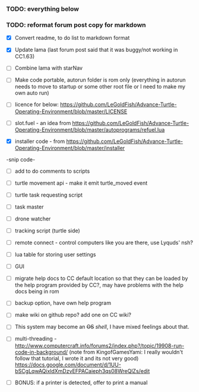 ### TODO: everything below

### TODO: reformat forum post copy for markdown

* [x] Convert readme, to do list to markdown format

* [x] Update lama (last forum post said that it was buggy/not working in CC1.63)
* [ ] Combine lama with starNav

* [ ] Make code portable, autorun folder is rom only (everything in autorun needs to move to startup or some other root file or I need to make my own auto run)


* [ ] licence for below: https://github.com/LeGoldFish/Advance-Turtle-Operating-Environment/blob/master/LICENSE

* [ ] slot.fuel - an idea from https://github.com/LeGoldFish/Advance-Turtle-Operating-Environment/blob/master/autoprograms/refuel.lua
 
* [x] installer code - from https://github.com/LeGoldFish/Advance-Turtle-Operating-Environment/blob/master/installer

-snip code-


* [ ] add to do comments to scripts
* [ ] turtle movement api - make it emit turtle_moved event
* [ ] turtle task requesting script
* [ ] task master
* [ ] drone watcher
* [ ] tracking script (turtle side)
* [ ] remote connect - control computers like you are there, use Lyquds' nsh?
* [ ] lua table for storing user settings
* [ ] GUI
* [ ] migrate help docs to CC default location so that they can be loaded by the help program provided by CC?, may have problems with the help docs being in rom
* [ ] backup option, have own help program
* [ ] make wiki on github repo? add one on CC wiki?
* [ ] This system may become an ~~OS~~ _shell_, I have mixed feelings about that.

* [ ] multi-threading - http://www.computercraft.info/forums2/index.php?/topic/19908-run-code-in-background/ (note from KingofGamesYami: I really wouldn't follow that tutorial, I wrote it and its not very good)
					https://docs.google.com/document/d/1UU-bSCgLqwAQixldXmDzvEFPACaieph3qs08WreQlZs/edit
					
* [ ] BONUS: if a printer is detected, offer to print a manual
